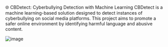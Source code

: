 🌐 CBDetect: Cyberbullying Detection with Machine Learning
CBDetect is a machine learning-based solution designed to detect instances of cyberbullying on social media platforms. This project aims to promote a safer online environment by identifying harmful language and abusive content.

![image](https://github.com/user-attachments/assets/91f30831-4020-4c0b-8f57-1dd722cd84a2)
